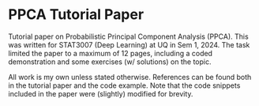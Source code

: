 # PPCA Tutorial Paper
Tutorial paper on Probabilistic Principal Component Analysis (PPCA).
This was written for STAT3007 (Deep Learning) at UQ in Sem 1, 2024. The task limited the paper to a maximum of 12 pages, including a coded demonstration and some exercises (w/ solutions) on the topic.

All work is my own unless stated otherwise. References can be found both in the tutorial paper and the code example. Note that the code snippets included in the paper were (slightly) modified for brevity.
